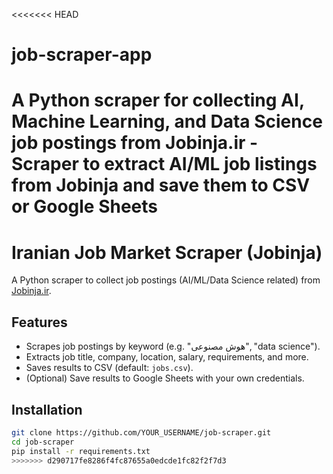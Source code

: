<<<<<<< HEAD
# job-scraper-app
A Python scraper for collecting AI, Machine Learning, and Data Science job postings from Jobinja.ir -  Scraper to extract AI/ML job listings from Jobinja and save them to CSV or Google Sheets
=======
# Iranian Job Market Scraper (Jobinja)

A Python scraper to collect job postings (AI/ML/Data Science related) from [Jobinja.ir](https://jobinja.ir).

## Features
- Scrapes job postings by keyword (e.g. "هوش مصنوعی", "data science").
- Extracts job title, company, location, salary, requirements, and more.
- Saves results to CSV (default: `jobs.csv`).
- (Optional) Save results to Google Sheets with your own credentials.

## Installation
```bash
git clone https://github.com/YOUR_USERNAME/job-scraper.git
cd job-scraper
pip install -r requirements.txt
>>>>>>> d290717fe8286f4fc87655a0edcde1fc82f2f7d3
